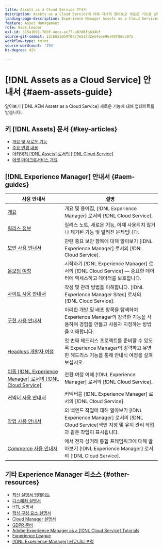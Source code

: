 ```yaml
---
title: Assets as a Cloud Service 안내서
description: Assets as a Cloud Service에 대해 자세히 알아보고 새로운 기능을 살펴봅니다.
landing-page-description: Experience Manager Assets as a Cloud Service를 사용 및 관리하는 방법을 이해합니다.
feature: Asset Management
role: User,Leader
exl-id: 315a1091-780f-4eca-ac77-a07d8fb634bf
source-git-commit: 13cb8ae059f0a77e517d2e64eae96a08f88ac075
workflow-type: tm+mt
source-wordcount: '294'
ht-degree: 42%

---
```


# [!DNL Assets as a Cloud Service] 안내서 {#aem-assets-guide}

알아보기 [!DNL AEM Assets as a Cloud Service] 새로운 기능에 대해 업데이트를 받습니다.

## 키 [!DNL Assets] 문서 {#key-articles}

* [개요 및 새로운 기능](overview.md)
* [주요 변경 내용](/help/assets/assets-cloud-changes.md)
* [아키텍처 [!DNL Assets] 로서의 [!DNL Cloud Service]](architecture.md)
* [에셋 마이크로서비스 개요](/help/assets/asset-microservices-overview.md)

## [!DNL Experience Manager] 안내서 {#aem-guides}

| 사용 안내서 | 설명 |
|---|---|
| [개요](/help/overview/home.md) | 개요 및 용어집, [!DNL Experience Manager] 로서의 [!DNL Cloud Service]. |
| [릴리스 정보](/help/release-notes/home.md) | 릴리스 노트, 새로운 기능, 이제 사용되지 않거나 제거된 기능 및 알려진 문제입니다. |
| [보안 사용 안내서](/help/security/home.md) | 관련 중요 보안 항목에 대해 알아보기 [!DNL Experience Manager] 로서의 [!DNL Cloud Service]. |
| [온보딩 여정](/help/journey-onboarding/overview.md) | 시작하기 [!DNL Experience Manager] 로서의 [!DNL Cloud Service] — 중요한 데이터에 액세스하고 데이터를 보호합니다. |
| [사이트 사용 안내서](/help/sites-cloud/home.md) | 작성 및 관리 방법을 이해합니다. [!DNL Experience Manager Sites] 로서의 [!DNL Cloud Service]. |
| [구현 사용 안내서](/help/implementing/home.md) | 이러한 개발 및 배포 항목을 탐색하여 Experience Manager의 강력한 기능을 사용하여 경험을 만들고 사용자 지정하는 방법을 이해합니다. |
| [Headless 개발자 여정](/help/journey-headless/developer/overview.md) | 첫 번째 헤드리스 프로젝트를 준비할 수 있도록 Experience Manager의 강력하고 유연한 헤드리스 기능을 통해 안내식 여정을 살펴보십시오. |
| [이동 [!DNL Experience Manager] 로서의 [!DNL Cloud Service]](/help/journey-migration/getting-started.md) | 전환 여정 이해 [!DNL Experience Manager] 로서의 [!DNL Cloud Service]. |
| [커넥터 사용 안내서](/help/connectors/home.md) | 커넥터를 [!DNL Experience Manager] 로서의 [!DNL Cloud Service]. |
| [작업 사용 안내서](/help/operations/home.md) | 의 백엔드 작업에 대해 알아보기 [!DNL Experience Manager] 로서의 [!DNL Cloud Service]색인 지정 및 유지 관리 작업과 같은 작업이 표시됩니다. |
| [Commerce 사용 안내서](/help/commerce-cloud/home.md) | 에서 전자 상거래 통합 프레임워크에 대해 알아보기 [!DNL Experience Manager] 로서의 [!DNL Cloud Service]. |

## 기타 Experience Manager 리소스 {#other-resources}

* [최신 설명서 업데이트](https://experienceleague.adobe.com/docs/experience-manager-release-information/aem-release-updates/doc-updates/documentation-updates.html#aem-as-a-cloud-service)
* [디스패처 설명서](/help/implementing/dispatcher/overview.md)
* [HTL 설명서](https://experienceleague.adobe.com/docs/experience-manager-htl/using/overview.html?lang=ko-KR)
* [핵심 구성 요소 설명서](https://experienceleague.adobe.com/docs/experience-manager-core-components/using/introduction.html?lang=ko-KR)
* [Cloud Manager 설명서](https://experienceleague.adobe.com/docs/experience-manager-cloud-manager/using/introduction-to-cloud-manager.html)
* [GDPR 준비](/help/compliance/data-privacy-and-protection-readiness/aem-readiness.md)
* [Adobe Experience Manager as a [!DNL Cloud Service] Tutorials](https://experienceleague.adobe.com/docs/experience-manager-learn/cloud-service/overview.html)
* [Experience League](https://experienceleague.adobe.com/?promoid=K42KVXHD&amp;mv=other#recommended/solutions/experience-manager)
* [[!DNL Experience Manager] 커뮤니티 포럼](https://experienceleaguecommunities.adobe.com/t5/adobe-experience-manager/ct-p/adobe-experience-manager-community)
